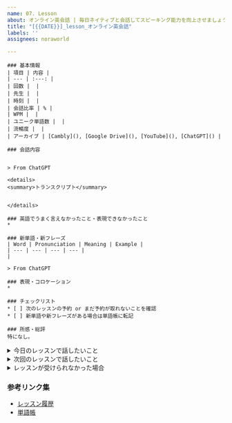 ```yaml
---
name: 07. Lesson
about: オンライン英会話 | 毎日ネイティブと会話してスピーキング能力を向上させましょう
title: "[{{DATE}}]_lesson_オンライン英会話"
labels: ''
assignees: noraworld

---
```


```
### 基本情報
| 項目 | 内容 |
| --- | :---: |
| 回数 |  |
| 先生 |  |
| 時刻 |  |
| 会話比率 | % |
| WPM |  |
| ユニーク単語数 |  |
| 流暢度 |  |
| アーカイブ | [Cambly](), [Google Drive](), [YouTube](), [ChatGPT]() |

### 会話内容


> From ChatGPT

<details>
<summary>トランスクリプト</summary>


</details>

### 英語でうまく言えなかったこと・表現できなかったこと
* 

### 新単語・新フレーズ
| Word | Pronunciation | Meaning | Example |
| --- | --- | --- | --- |
| 

> From ChatGPT

### 表現・コロケーション
* 

### チェックリスト
* [ ] 次のレッスンの予約 or まだ予約が取れないことを確認
* [ ] 新単語や新フレーズがある場合は単語帳に転記

### 所感・総評
特になし。
```



<details>
<summary>今日のレッスンで話したいこと</summary>

```
### 今日のレッスンで話したいこと
> 
```
</details>



<details>
<summary>次回のレッスンで話したいこと</summary>

```
### 次回のレッスンで話したいこと
> 
```
</details>



<details>
<summary>レッスンが受けられなかった場合</summary>

```
### 基本情報
| 項目 | 内容 |
| --- | :---: |
| 先生（予定） |  |
| 時刻（予約時間） |  |

### チェックリスト
* [ ] 代わりのレッスンを予約
* [ ] 次のレッスンの予約 or まだ予約が取れないことを確認

### レッスンを受けられなかった理由

```
</details>



### 参考リンク集
* [レッスン履歴](https://github.com/noraworld/diary-templates/tree/main/templates/lesson)
* [単語帳](https://github.com/noraworld/memo/blob/main/Atsueigo%20School/%E5%8D%98%E8%AA%9E/wordbook.md)
